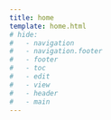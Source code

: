 ```yaml
---
title: home
template: home.html
# hide:
#   - navigation
#   - navigation.footer
#   - footer
#   - toc
#   - edit
#   - view
#   - header
#   - main
---
```

